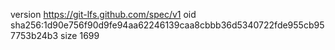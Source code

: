 version https://git-lfs.github.com/spec/v1
oid sha256:1d90e756f90d9fe94aa62246139caa8cbbb36d5340722fde955cb957753b24b3
size 1699
